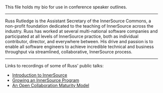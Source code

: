 This file holds my bio for use in conference speaker outlines.

- - -

Russ Rutledge is the Assistant Secretary of the InnerSource Commons,
a non-profit foundation dedicated to the teaching of InnerSource across the industry.
Russ has worked at several multi-national software companies and participated at all levels of InnerSource practice,
both as individual contributor, director, and everywhere between.
His drive and passion is to enable all software engineers to achieve incredible technical and business throughput via streamlined, collaborative, InnerSource process.

- - -

Links to recordings of some of Russ' public talks:

* [Introduction to InnerSource](https://learning.oreilly.com/videos/introduction-to-innersource/9781492041504)
* [Growing an InnerSource Program](https://learning.oreilly.com/videos/oscon-2018-/9781492026075/9781492026075-video321576)
* [An Open Collaboration Maturity Model](https://learning.oreilly.com/videos/oscon-2019/9781492050643/9781492050643-video325987)

